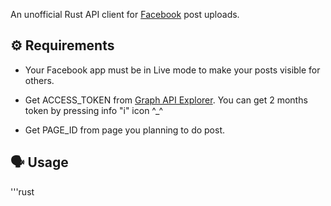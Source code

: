 An unofficial Rust API client for [Facebook](https://facebbook.com/) post uploads.

## ⚙️ Requirements

- Your Facebook app must be in Live mode to make your posts visible for others.

- Get ACCESS_TOKEN from [Graph API Explorer](https://developers.facebook.com/tools/explorer/).
You can get 2 months token by pressing info "i" icon ^_^

- Get PAGE_ID from page you planning to do post.

## 🗣️ Usage

'''rust

